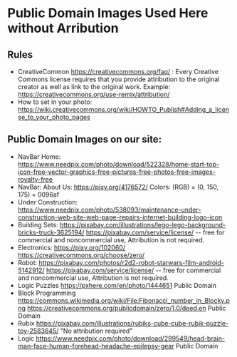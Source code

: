 # Public Domain Images Used Here without Arribution

## Rules
* CreativeCommon https://creativecommons.org/faq/ : Every Creative Commons license requires that you provide attribution to the original creator as well as link to the original work. Example: https://creativecommons.org/use-remix/attribution/
* How to set in your photo: https://wiki.creativecommons.org/wiki/HOWTO_Publish#Adding_a_license_to_your_photo_pages 

## Public Domain Images on our site:
* NavBar Home: https://www.needpix.com/photo/download/522328/home-start-top-icon-free-vector-graphics-free-pictures-free-photos-free-images-royalty-free 
* NavBar: About Us: https://pixy.org/4176572/ Colors: (RGB) = (0, 150, 175) = 0096af
* Under Construction: https://www.needpix.com/photo/538093/maintenance-under-construction-web-site-web-page-repairs-internet-building-logo-icon 
* Building Sets: https://pixabay.com/illustrations/lego-lego-background-bricks-truck-3625194/  https://pixabay.com/service/license/ -- free for commercial and noncommercial use, Attribution is not required. 
* Electronics: https://pixy.org/102060/ https://creativecommons.org/choose/zero/ 
* Robot: https://pixabay.com/photos/r2d2-robot-starwars-film-android-5142912/ 
https://pixabay.com/service/license/ -- free for commercial and noncommercial use, Attribution is not required. 
* Logic Puzzles https://pxhere.com/en/photo/1444651 Public Domain
* Block Programming https://commons.wikimedia.org/wiki/File:Fibonacci_number_in_Blocky.png https://creativecommons.org/publicdomain/zero/1.0/deed.en Public Domain
* Rubix https://pixabay.com/illustrations/rubiks-cube-cube-rubik-puzzle-toy-2583645/ "No attribution required"
* Logic https://www.needpix.com/photo/download/299549/head-brain-man-face-human-forehead-headache-epilepsy-gear Public Domain